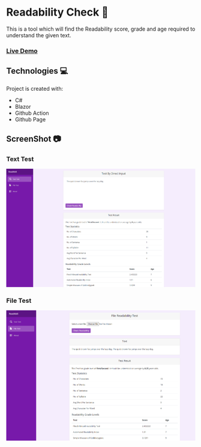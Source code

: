 # Readability Check 📖
This is a tool which will find the Readability score, grade and age required to understand the given text.

###  [Live Demo](https://diwashrestha.github.io/Readability_Check/)

## Technologies 💻
Project is created with:
* C#
* Blazor
* Github Action
* Github Page



## ScreenShot 📷
### Text Test
![Text Test](./images/Readabli2.png)

### File Test
![File Test](./images/Readabli3.png)
